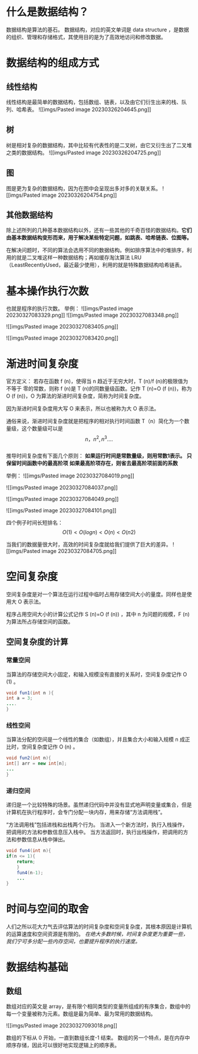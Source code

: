 # 什么是数据结构？
数据结构是算法的基石。 
数据结构，对应的英文单词是 data structure ，是数据的组织、管理和存储格式，其使用目的是为了高效地访问和修改数据。

# 数据结构的组成方式
## 线性结构
线性结构是最简单的数据结构，包括数组、链表，以及由它们衍生出来的栈、队列、哈希表。
![[imgs/Pasted image 20230326204645.png]]

## 树
树是相对复杂的数据结构，其中比较有代表性的是二叉树，由它又衍生出了二叉堆之类的数据结构。 
![[imgs/Pasted image 20230326204725.png]]

## 图
图是更为复杂的数据结构，因为在图中会呈现出多对多的关联关系。 
![[imgs/Pasted image 20230326204754.png]]

## 其他数据结构
除上述所列的几种基本数据结构以外，还有一些其他的千奇百怪的数据结构。**它们由基本数据结构变形而来，用于解决某些特定问题，如跳表、哈希链表、位图等。**

在解决问题时，不同的算法会选用不同的数据结构。例如排序算法中的堆排序，利用的就是二叉堆这样一种数据结构；再如缓存淘汰算法 LRU（LeastRecentlyUsed，最近最少使用），利用的就是特殊数据结构哈希链表。

# 基本操作执行次数
 也就是程序的执行次数。
 举例：
 ![[imgs/Pasted image 20230327083329.png]]
![[imgs/Pasted image 20230327083348.png]]

![[imgs/Pasted image 20230327083405.png]]

![[imgs/Pasted image 20230327083420.png]]

# 渐进时间复杂度
官方定义：
若存在函数 f (n)，使得当 n 趋近于无穷大时，T (n)/f (n)的极限值为不等于
零的常数，则称 f (n)是 T (n)的同数量级函数。记作 T (n)=O (f (n))，称为
O (f (n))，O 为算法的渐进时间复杂度，简称为时间复杂度。

因为渐进时间复杂度用大写 O 来表示，所以也被称为大 O 表示法。

通俗来说，渐进时间复杂度就是把程序的相对执行时间函数 T（n）简化为一个数量级，这个数量级可以是 $$n， n^2,n^3.... $$  
推导时间复杂度有下面几个原则：
	**如果运行时间是常数量级，则用常数1表示。**
	**只保留时间函数中的最高阶项**
	**如果最高阶项存在，则省去最高阶项前面的系数**

举例：
![[imgs/Pasted image 20230327084019.png]]

![[imgs/Pasted image 20230327084037.png]]

![[imgs/Pasted image 20230327084049.png]]

![[imgs/Pasted image 20230327084101.png]]


四个例子时间长短排名：
$$
O(1)<O(logn)<O(n)<O(n 2 )
$$

当我们的数据量很大时，高效的时间复杂度就给我们提供了巨大的差异。
![[imgs/Pasted image 20230327084705.png]]

# 空间复杂度
空间复杂度是对一个算法在运行过程中临时占用存储空间大小的量度。同样也是使用大 O 表示法。

程序占用空间大小的计算公式记作 S (n)=O (f (n)) ，其中 n 为问题的规模，F (n)为算法所占存储空间的函数。

## 空间复杂度的计算
### 常量空间
当算法的存储空间大小固定，和输入规模没有直接的关系时，空间复杂度记作 O (1) 。
```java
void fun1(int n ){
int a = 3;
....
}
```

### 线性空间
当算法分配的空间是一个线性的集合（如数组），并且集合大小和输入规模 n 成正比时，空间复杂度记作 O (n) 。
```java
void fun2(int n){
int[] arr = new int[n];
...
}
```

### 递归空间
递归是一个比较特殊的场景。虽然递归代码中并没有显式地声明变量或集合，但是计算机在执行程序时，会专门分配一块内存，用来存储“方法调用栈”。

“方法调用栈”包括进栈和出栈两个行为。
当进入一个新方法时，执行入栈操作，把调用的方法和参数信息压入栈中。
当方法返回时，执行出栈操作，把调用的方法和参数信息从栈中弹出。
```java
void fun4(int n){
if(n <= 1){
	return;
	}
	fun4(n-1);
	...
}
```

# 时间与空间的取舍
人们之所以花大力气去评估算法的时间复杂度和空间复杂度，其根本原因是计算机的运算速度和空间资源是有限的。 
*在绝大多数时候，时间复杂度更为重要一些，我们宁可多分配一些内存空间，也要提升程序的执行速度。* 

# 数据结构基础
## 数组
数组对应的英文是 array，是有限个相同类型的变量所组成的有序集合，数组中的每一个变量被称为元素。数组是最为简单、最为常用的数据结构。 

![[imgs/Pasted image 20230327093018.png]]

数组的下标从 0 开始，一直到数组长度-1 结束。
数组的另一个特点，是在内存中顺序存储，因此可以很好地实现逻辑上的顺序表。


